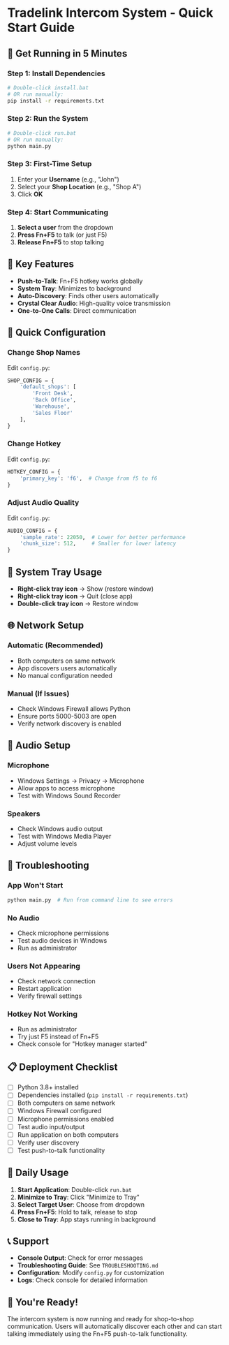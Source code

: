 # Tradelink Intercom System - Quick Start Guide

## 🚀 Get Running in 5 Minutes

### Step 1: Install Dependencies
```bash
# Double-click install.bat
# OR run manually:
pip install -r requirements.txt
```

### Step 2: Run the System
```bash
# Double-click run.bat
# OR run manually:
python main.py
```

### Step 3: First-Time Setup
1. Enter your **Username** (e.g., "John")
2. Select your **Shop Location** (e.g., "Shop A")
3. Click **OK**

### Step 4: Start Communicating
1. **Select a user** from the dropdown
2. **Press Fn+F5** to talk (or just F5)
3. **Release Fn+F5** to stop talking

## 🎯 Key Features

- **Push-to-Talk**: Fn+F5 hotkey works globally
- **System Tray**: Minimizes to background
- **Auto-Discovery**: Finds other users automatically
- **Crystal Clear Audio**: High-quality voice transmission
- **One-to-One Calls**: Direct communication

## 🔧 Quick Configuration

### Change Shop Names
Edit `config.py`:
```python
SHOP_CONFIG = {
    'default_shops': [
        'Front Desk',
        'Back Office', 
        'Warehouse',
        'Sales Floor'
    ],
}
```

### Change Hotkey
Edit `config.py`:
```python
HOTKEY_CONFIG = {
    'primary_key': 'f6',  # Change from f5 to f6
}
```

### Adjust Audio Quality
Edit `config.py`:
```python
AUDIO_CONFIG = {
    'sample_rate': 22050,  # Lower for better performance
    'chunk_size': 512,     # Smaller for lower latency
}
```

## 📱 System Tray Usage

- **Right-click tray icon** → Show (restore window)
- **Right-click tray icon** → Quit (close app)
- **Double-click tray icon** → Restore window

## 🌐 Network Setup

### Automatic (Recommended)
- Both computers on same network
- App discovers users automatically
- No manual configuration needed

### Manual (If Issues)
- Check Windows Firewall allows Python
- Ensure ports 5000-5003 are open
- Verify network discovery is enabled

## 🎵 Audio Setup

### Microphone
- Windows Settings → Privacy → Microphone
- Allow apps to access microphone
- Test with Windows Sound Recorder

### Speakers
- Check Windows audio output
- Test with Windows Media Player
- Adjust volume levels

## 🚨 Troubleshooting

### App Won't Start
```bash
python main.py  # Run from command line to see errors
```

### No Audio
- Check microphone permissions
- Test audio devices in Windows
- Run as administrator

### Users Not Appearing
- Check network connection
- Restart application
- Verify firewall settings

### Hotkey Not Working
- Run as administrator
- Try just F5 instead of Fn+F5
- Check console for "Hotkey manager started"

## 📋 Deployment Checklist

- [ ] Python 3.8+ installed
- [ ] Dependencies installed (`pip install -r requirements.txt`)
- [ ] Both computers on same network
- [ ] Windows Firewall configured
- [ ] Microphone permissions enabled
- [ ] Test audio input/output
- [ ] Run application on both computers
- [ ] Verify user discovery
- [ ] Test push-to-talk functionality

## 🔄 Daily Usage

1. **Start Application**: Double-click `run.bat`
2. **Minimize to Tray**: Click "Minimize to Tray"
3. **Select Target User**: Choose from dropdown
4. **Press Fn+F5**: Hold to talk, release to stop
5. **Close to Tray**: App stays running in background

## 📞 Support

- **Console Output**: Check for error messages
- **Troubleshooting Guide**: See `TROUBLESHOOTING.md`
- **Configuration**: Modify `config.py` for customization
- **Logs**: Check console for detailed information

## 🎉 You're Ready!

The intercom system is now running and ready for shop-to-shop communication. Users will automatically discover each other and can start talking immediately using the Fn+F5 push-to-talk functionality.
